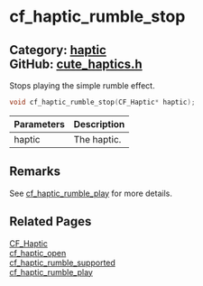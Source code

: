 [](../header.md ':include')

# cf_haptic_rumble_stop

Category: [haptic](https://github.com/RandyGaul/cute_framework/blob/master/docs/api_reference?id=haptic)  
GitHub: [cute_haptics.h](https://github.com/RandyGaul/cute_framework/blob/master/include/cute_haptics.h)  
---

Stops playing the simple rumble effect.

```cpp
void cf_haptic_rumble_stop(CF_Haptic* haptic);
```

Parameters | Description
--- | ---
haptic | The haptic.

## Remarks

See [cf_haptic_rumble_play](https://github.com/RandyGaul/cute_framework/blob/master/docs/haptic/cf_haptic_rumble_play.md) for more details.

## Related Pages

[CF_Haptic](https://github.com/RandyGaul/cute_framework/blob/master/docs/haptic/cf_haptic.md)  
[cf_haptic_open](https://github.com/RandyGaul/cute_framework/blob/master/docs/haptic/cf_haptic_open.md)  
[cf_haptic_rumble_supported](https://github.com/RandyGaul/cute_framework/blob/master/docs/haptic/cf_haptic_rumble_supported.md)  
[cf_haptic_rumble_play](https://github.com/RandyGaul/cute_framework/blob/master/docs/haptic/cf_haptic_rumble_play.md)  
